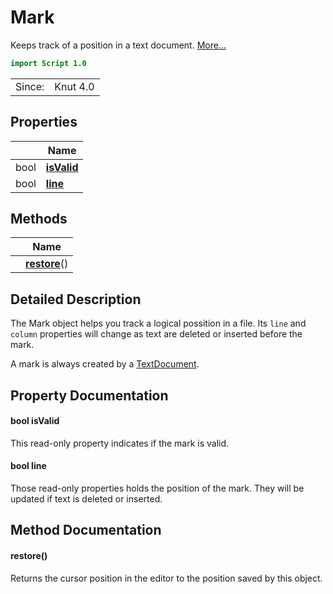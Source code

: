 # Mark

Keeps track of a position in a text document. [More...](#detailed-description)

```qml
import Script 1.0
```

<table>
<tr><td>Since:</td><td>Knut 4.0</td></tr>
</table>

## Properties

| | Name |
|-|-|
|bool|**[isValid](#isValid)**|
|bool|**[line](#line)**|

## Methods

| | Name |
|-|-|
||**[restore](#restore)**()|

## Detailed Description

The Mark object helps you track a logical possition in a file.
Its `line` and `column` properties will change as text are deleted or inserted before the mark.

A mark is always created by a [TextDocument](textdocument.md).

## Property Documentation

#### <a name="isValid"></a>bool **isValid**

This read-only property indicates if the mark is valid.

#### <a name="line"></a>bool **line**

Those read-only properties holds the position of the mark. They will be updated if text is
deleted or inserted.

## Method Documentation

#### <a name="restore"></a>**restore**()

Returns the cursor position in the editor to the position saved by this object.

